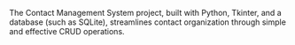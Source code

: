 The Contact Management System project, built with Python, Tkinter, and a database (such as SQLite), streamlines contact organization 
through simple and effective CRUD operations. 
